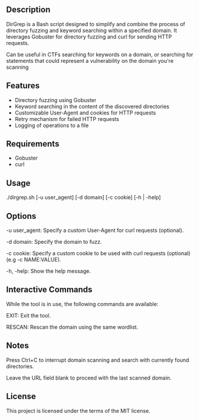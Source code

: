## Description

DirGrep is a Bash script designed to simplify and combine the process of directory fuzzing and keyword searching within a specified domain. It leverages Gobuster for directory fuzzing and curl for sending HTTP requests.

Can be useful in CTFs searching for keywords on a domain, or searching for statements that could represent a vulnerability on the domain you're scanning

## Features

- Directory fuzzing using Gobuster
- Keyword searching in the content of the discovered directories
- Customizable User-Agent and cookies for HTTP requests
- Retry mechanism for failed HTTP requests
- Logging of operations to a file

## Requirements

- Gobuster
- curl

## Usage
./dirgrep.sh [-u user_agent] [-d domain] [-c cookie] [-h | -help]

## Options
-u user_agent: Specify a custom User-Agent for curl requests (optional).

-d domain: Specify the domain to fuzz.

-c cookie: Specify a custom cookie to be used with curl requests (optional) (e.g -c NAME:VALUE).

-h, -help: Show the help message.

## Interactive Commands
While the tool is in use, the following commands are available:

EXIT: Exit the tool.

RESCAN: Rescan the domain using the same wordlist.

## Notes
Press Ctrl+C to interrupt domain scanning and search with currently found directories.

Leave the URL field blank to proceed with the last scanned domain.

## License
This project is licensed under the terms of the MIT license.
